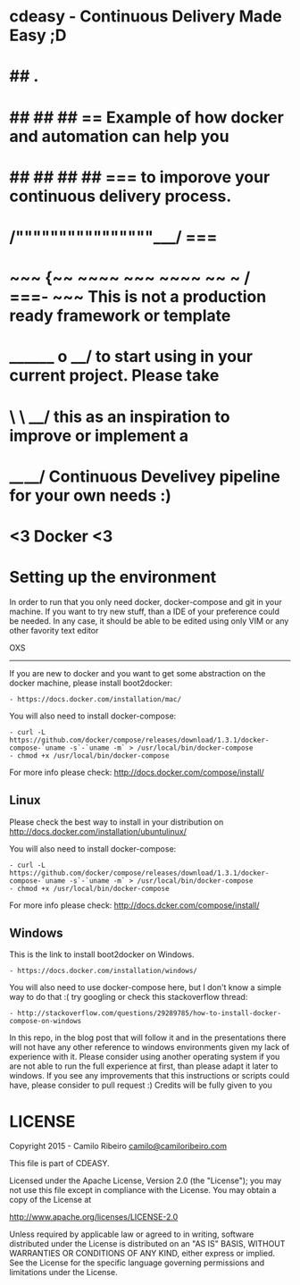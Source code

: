 cdeasy - Continuous Delivery Made Easy ;D
========================================

#                    ##        .
#              ## ## ##       ==            Example of how docker and automation can help you
#           ## ## ## ##      ===            to imporove your continuous delivery process.
#       /""""""""""""""""\___/ ===
#  ~~~ {~~ ~~~~ ~~~ ~~~~ ~~ ~ /  ===- ~~~   This is not a production ready framework or template
#       \______ o          __/              to start using in your current project. Please take
#         \    \        __/                 this as an inspiration to improve or implement a
#          \____\______/                    Continuous Develivey pipeline for your own needs :)
#                          <3 Docker <3


Setting up the environment
===========================

In order to run that you only need docker, docker-compose and git in your machine. 
If you want to try new stuff, than a IDE of your preference could be needed. In any case, it should be able to be edited using only VIM or any other favority text editor

OXS
______
 
If you are new to docker and you want to get some abstraction on the docker machine, please install boot2docker:

    - https://docs.docker.com/installation/mac/

You will also need to install docker-compose:

    - curl -L https://github.com/docker/compose/releases/download/1.3.1/docker-compose-`uname -s`-`uname -m` > /usr/local/bin/docker-compose
    - chmod +x /usr/local/bin/docker-compose 

For more info please check: http://docs.docker.com/compose/install/

Linux
------
Please check the best way to install in your distribution on http://docs.docker.com/installation/ubuntulinux/

You will also need to install docker-compose:

    - curl -L https://github.com/docker/compose/releases/download/1.3.1/docker-compose-`uname -s`-`uname -m` > /usr/local/bin/docker-compose
    - chmod +x /usr/local/bin/docker-compose 

For more info please check: http://docs.dcker.com/compose/install/ 

Windows
-------
This is the link to install boot2docker on Windows. 

    - https://docs.docker.com/installation/windows/

You will also need to use docker-compose here, but I don't know a simple way to do that :( try googling or check this stackoverflow thread:

    - http://stackoverflow.com/questions/29289785/how-to-install-docker-compose-on-windows

In this repo, in the blog post that will follow it and in the presentations there will not have any other reference to windows environments given my lack of experience with it. Please consider using another operating system if you are not able to run the full experience at first, than please adapt it later to windows. 
If you see any improvements that this instructions or scripts could have, please consider to pull request :) Credits will be fully given to you


LICENSE
=======

Copyright 2015 - Camilo Ribeiro camilo@camiloribeiro.com

This file is part of CDEASY.

Licensed under the Apache License, Version 2.0 (the "License"); you may not use this file except in compliance with the License. You may obtain a copy of the License at

http://www.apache.org/licenses/LICENSE-2.0

Unless required by applicable law or agreed to in writing, software distributed under the License is distributed on an "AS IS" BASIS, WITHOUT WARRANTIES OR CONDITIONS OF ANY KIND, either express or implied. See the License for the specific language governing permissions and limitations under the License.
